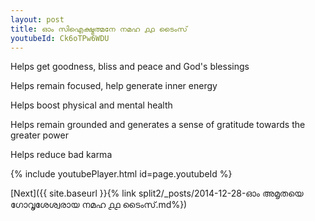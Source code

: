 ```yaml
---
layout: post
title: ഓം സിഐക്ഷ്മത്മനേ നമഹ ൧൧ ടൈംസ്
youtubeId: Ck6oTPw6WDU
---
```

 
 
Helps get goodness, bliss and peace and God's blessings
 
Helps remain focused, help generate inner energy 
 
Helps boost physical and mental health 
 
Helps remain grounded and generates a sense of gratitude towards the greater power 
 
Helps reduce bad karma
 
 
 
 


{% include youtubePlayer.html id=page.youtubeId %}
 
[Next]({{ site.baseurl }}{% link  split2/_posts/2014-12-28-ഓം അമൃതയെ ഗോവൃശേശ്വരായ നമഹ ൧൧ ടൈംസ്.md%})
 

